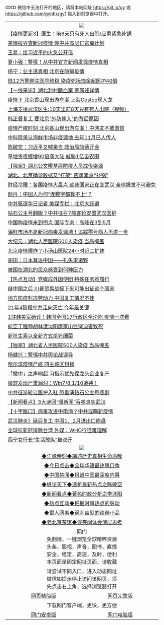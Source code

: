ↀↀ 微信中无法打开的地区，请将本站网址 https://git.io/gy 或 https://github.com/gyhhx/gy1 输入到浏览器中打开。 

 <table>

  <tr>
    <td colspan="2" align=center><img src="https://cdn.jsdelivr.net/gh/gyoupiodf/im1/20190822-2.jpg"></td>
 </tr>
 <tr><td colspan="2" align="left"><a href="https://xball.casa/oo.aspx?name=c1131771&key=eqxowaguscvmxdgc&from=gy">【疫情更新3】医生：前8天只有死人出院/应勇紧急补锅</a></td></tr>
<tr><td colspan="2" align="left"><a href="https://xball.casa/oo.aspx?name=c1134448&key=eqxowaguscvmxdgc&from=gy">美情报界查新冠疫情 传中共高层订逃离计划</a></td></tr>
<tr><td colspan="2" align="left"><a href="https://xball.casa/oo.aspx?name=c1134471&key=eqxowaguscvmxdgc&from=gy">王易：给习近平的火急公开信</a></td></tr>
<tr><td colspan="2" align="left"><a href="https://xball.casa/oo.aspx?name=c1134464&key=eqxowaguscvmxdgc&from=gy">夏小强：警报！从中共官方新闻发现疫情真相</a></td></tr>
<tr><td colspan="2" align="left"><a href="https://xball.casa/oo.aspx?name=c1134452&key=eqxowaguscvmxdgc&from=gy">杨宁：业主透真相 北京在隐瞒疫情</a></td></tr>
<tr><td colspan="2" align="left"><a href="https://xball.casa/oo.aspx?name=c1134470&key=eqxowaguscvmxdgc&from=gy">陆12万警察驻医院维稳 染疫死抚恤金超医护40倍</a></td></tr>
<tr><td colspan="2" align="left"><a href="https://xball.casa/oo.aspx?name=c1134458&key=eqxowaguscvmxdgc&from=gy">【一线采访】湖北封村酿血案 家属述详情</a></td></tr>
<tr><td colspan="2" align="left"><a href="https://xball.casa/oo.aspx?name=c1134462&key=eqxowaguscvmxdgc&from=gy">疫情下 北京香山现出游车潮 上海Costco现人龙</a></td></tr>
<tr><td colspan="2" align="left"><a href="https://xball.casa/oo.aspx?name=c1134453&key=eqxowaguscvmxdgc&from=gy">上海支援武汉医生:10天里前8天只有死人出院（视频）</a></td></tr>
<tr><td colspan="2" align="left"><a href="https://xball.casa/oo.aspx?name=c1134430&key=eqxowaguscvmxdgc&from=gy">韩正督复工 要北京“外防输入”的背后原因</a></td></tr>
<tr><td colspan="2" align="left"><a href="https://xball.casa/oo.aspx?name=c1134405&key=eqxowaguscvmxdgc&from=gy">疫情严峻时刻 北京香山现出游车潮！中网友不敢置信</a></td></tr>
<tr><td colspan="2" align="left"><a href="https://xball.casa/oo.aspx?name=c1134459&key=eqxowaguscvmxdgc&from=gy">中科院承认海鲜市场非疫源地 去年11月已人传人</a></td></tr>
<tr><td colspan="2" align="left"><a href="https://xball.casa/oo.aspx?name=c1134475&key=eqxowaguscvmxdgc&from=gy">陈破空：习近平又喊亲自 政治局隐蔽开会</a></td></tr>
<tr><td colspan="2" align="left"><a href="https://xball.casa/oo.aspx?name=c1134469&key=eqxowaguscvmxdgc&from=gy">草地贪夜蛾增90倍袭大陆 威胁1亿亩农田</a></td></tr>
<tr><td colspan="2" align="left"><a href="https://xball.casa/oo.aspx?name=c1134457&key=eqxowaguscvmxdgc&from=gy">【独家】湖北公文曝基层防疫人员成传染源</a></td></tr>
<tr><td colspan="2" align="left"><a href="https://xball.casa/oo.aspx?name=c1134465&key=eqxowaguscvmxdgc&from=gy">湖北、北京确诊数据又“打架” 应勇紧急“补锅”</a></td></tr>
<tr><td colspan="2" align="left"><a href="https://xball.casa/oo.aspx?name=c1134415&key=eqxowaguscvmxdgc&from=gy">财经冷眼：各国疫情大盘点 这些国家正在变武汉 全球爆发不可避免</a></td></tr>
<tr><td colspan="2" align="left"><a href="https://xball.casa/oo.aspx?name=c1134447&key=eqxowaguscvmxdgc&from=gy">颜丹：中国人为何“连数字都算不上”？</a></td></tr>
<tr><td colspan="2" align="left"><a href="https://xball.casa/oo.aspx?name=c1134461&key=eqxowaguscvmxdgc&from=gy">中共驱逐华日记者 美媒专栏：北京大跃退</a></td></tr>
<tr><td colspan="2" align="left"><a href="https://xball.casa/oo.aspx?name=c1134473&key=eqxowaguscvmxdgc&from=gy">钻石公主号翻版？中共征召7艘客轮安置武汉医护</a></td></tr>
<tr><td colspan="2" align="left"><a href="https://xball.casa/oo.aspx?name=c1134407&key=eqxowaguscvmxdgc&from=gy">中国称疫情未到拐点 国际专家：高峰在3到5月</a></td></tr>
<tr><td colspan="2" align="left"><a href="https://xball.casa/oo.aspx?name=c1134478&key=eqxowaguscvmxdgc&from=gy">海鲜市场不是新冠病毒发源地！追踪零号病人再进一步</a></td></tr>
<tr><td colspan="2" align="left"><a href="https://xball.casa/oo.aspx?name=c1134434&key=eqxowaguscvmxdgc&from=gy">大纪元：湖北人民医院500人染疫 当局掩盖</a></td></tr>
<tr><td colspan="2" align="left"><a href="https://xball.casa/oo.aspx?name=c1134408&key=eqxowaguscvmxdgc&from=gy">北京疫情爆炸？小汤山医院24小时赶工扩建</a></td></tr>
<tr><td colspan="2" align="left"><a href="https://xball.casa/oo.aspx?name=c1134472&key=eqxowaguscvmxdgc&from=gy">谢田：日本耳语中国——礼失求诸野</a></td></tr>
<tr><td colspan="2" align="left"><a href="https://xball.casa/oo.aspx?name=c1134429&key=eqxowaguscvmxdgc&from=gy">被困在湖北的民众感受到何种压力</a></td></tr>
<tr><td colspan="2" align="left"><a href="https://xball.casa/oo.aspx?name=c1134456&key=eqxowaguscvmxdgc&from=gy">【热点互动】党媒成外国使团 特殊任务难履行</a></td></tr>
<tr><td colspan="2" align="left"><a href="https://xball.casa/oo.aspx?name=c1134433&key=eqxowaguscvmxdgc&from=gy">继中国之后 川普贸易战接下来可能出征这个国家</a></td></tr>
<tr><td colspan="2" align="left"><a href="https://xball.casa/oo.aspx?name=c1134446&key=eqxowaguscvmxdgc&from=gy">地方防疫封冻劳动力 中国复工情况不佳</a></td></tr>
<tr><td colspan="2" align="left"><a href="https://xball.casa/oo.aspx?name=c1134509&key=eqxowaguscvmxdgc&from=gy">21年4阶段中共走向灭亡  今年是关键</a></td></tr>
<tr><td colspan="2" align="left"><a href="https://xball.casa/oo.aspx?name=c1134441&key=eqxowaguscvmxdgc&from=gy">1驻韩美军确诊！韩国全国17行政区全沦陷 疫情一次看</a></td></tr>
<tr><td colspan="2" align="left"><a href="https://xball.casa/oo.aspx?name=c1134463&key=eqxowaguscvmxdgc&from=gy">航空工程师胡林遭沈阳康家山监狱迫害致死</a></td></tr>
<tr><td colspan="2" align="left"><a href="https://xball.casa/oo.aspx?name=c1134477&key=eqxowaguscvmxdgc&from=gy">新抗生素以全新方式杀死细菌</a></td></tr>
<tr><td colspan="2" align="left"><a href="https://xball.casa/oo.aspx?name=c1134413&key=eqxowaguscvmxdgc&from=gy">【独家】湖北省人民医院500人染疫 当局掩盖</a></td></tr>
<tr><td colspan="2" align="left"><a href="https://xball.casa/oo.aspx?name=c1134442&key=eqxowaguscvmxdgc&from=gy">杨健兴：警惕中共舆论战误导</a></td></tr>
<tr><td colspan="2" align="left"><a href="https://xball.casa/oo.aspx?name=c1134438&key=eqxowaguscvmxdgc&from=gy">哈尔滨疫情严峻 四主城区封锁</a></td></tr>
<tr><td colspan="2" align="left"><a href="https://xball.casa/oo.aspx?name=c1134399&key=eqxowaguscvmxdgc&from=gy">「撤中」之声响起 习指示优先保龙头企业复产</a></td></tr>
<tr><td colspan="2" align="left"><a href="https://xball.casa/oo.aspx?name=c1134479&key=eqxowaguscvmxdgc&from=gy">微软发现严重漏洞：Win7/8.1/10遭殃！</a></td></tr>
<tr><td colspan="2" align="left"><a href="https://xball.casa/oo.aspx?name=c1134437&key=eqxowaguscvmxdgc&from=gy">中共征游轮让医护入驻 恐重演钻石公主号悲剧</a></td></tr>
<tr><td colspan="2" align="left"><a href="https://xball.casa/oo.aspx?name=c1134468&key=eqxowaguscvmxdgc&from=gy">【新闻看点】3大谜团“暖新闻”吞噬真实武汉</a></td></tr>
<tr><td colspan="2" align="left"><a href="https://xball.casa/oo.aspx?name=c1134445&key=eqxowaguscvmxdgc&from=gy">【十字路口】病毒攻进中南海？中共或瞒新疫情</a></td></tr>
<tr><td colspan="2" align="left"><a href="https://xball.casa/oo.aspx?name=c1134403&key=eqxowaguscvmxdgc&from=gy">武汉肺炎》延后复工 中国1、2月进出口崩盘</a></td></tr>
<tr><td colspan="2" align="left"><a href="https://xball.casa/oo.aspx?name=c1134450&key=eqxowaguscvmxdgc&from=gy">全球抗新冠排除台湾 外媒：WHO行径难理解</a></td></tr>
<tr><td colspan="2" align="left"><a href="https://xball.casa/oo.aspx?name=c1134502&key=eqxowaguscvmxdgc&from=gy">西宁女行长“生活放纵”被双开</a></td></tr>

 <tr>
   <td colspan="2" align=center><img src="https://cdn.jsdelivr.net/gh/gyoupiodf/im1/jf-1.jpg"></td>
  </tr>
   <tr>
   <td colspan="2" align=center> 
<a href="https://xball.casa/oo.aspx?name=c922850&key=eqxowaguscvmxdgc&from=gy&tag=9877">◆江峰時刻◆講述歷史真相生命冷暖</a><br/>
    </td>
  </tr>
   <tr>
   <td colspan="2" align=center> 
<a href="https://xball.casa/oo.aspx?name=c816850&key=eqxowaguscvmxdgc&from=gy&tag=9877">◆今日点击◆全球华语最热脱口秀</a><br/>
    </td>
  </tr>
  <tr>
  <td colspan="2" align=center>
<a href="https://xball.casa/oo.aspx?name=c816860&key=eqxowaguscvmxdgc&from=gy&tag=99733110">◆中国禁闻◆报道中国最深度内幕</a><br/>
   </tr>
  <tr>
     <td colspan="2" align=center>
<a href="https://xball.casa/oo.aspx?name=c816855&key=eqxowaguscvmxdgc&from=gy&tag=997110">◆纵论天下◆透析最新热点之陈破空</a><br/>
   </tr>
   <tr>
      <td colspan="2" align=center>
<a href="https://xball.casa/oo.aspx?name=c838308&key=eqxowaguscvmxdgc&from=gy&tag=9973110">◆新闻看点◆著名时政分析之李沐阳</a><br/>
   </tr>
   <tr>
     <td colspan="2" align=center>
<a href="https://xball.casa/oo.aspx?name=c816852&key=eqxowaguscvmxdgc&from=gy&tag=9733110">◆热点互动◆把握时事热点的脉动</a><br/>
   </tr>
   <tr>
      <td colspan="2" align=center>
<a href="https://xball.casa/oo.aspx?name=c816694&key=eqxowaguscvmxdgc&from=gy&tag=93310">◆雷人网事◆讽刺幽默的诙谐小品</a><br/>
   </tr>
   <tr>
    <td colspan="2" align=center>
<a href="https://xball.casa/oo.aspx?name=c816650&key=eqxowaguscvmxdgc&from=gy&tag=9973110">◆老北京茶馆◆谈笑间体会深层思考</a><br/>
   </tr>
<tr>
    <td colspan="2" align="center">网门<br/>免翻墙，一键浏览全球精粹资源<br/>头条，影视，声音，图书，直播<br/>安全，稳定，高速，及时，便利<br/>本页面是固定网址页面，请收藏</td>
  <tr>
  <tr>
    <td colspan="2" align="center">请尝试不同入口，进入动态网址<br/>微信如提示停止访问该网页，须<br/>先点击右上角，选择浏览器打开</td>
  <tr>  
  <tr>
    <td align="center"><a href="https://gitcdn.xyz/repo/otiny/up/master/show002.htm">网页精简版</a></td>
    <td align="center"><a href="https://gitcdn.xyz/repo/otiny/up/master/show001.htm">网页完整版</a></td>
  </tr>
  <tr>
    <td colspan="2" align="center">下载网门客户端，更快，更方便</td>
  <tr>
  <tr>
    <td align="center"><a href="https://raw.githubusercontent.com/opipe/up/master/oGatea.apk">网门安卓版</a></td>
    <td align="center"><a href="https://raw.githubusercontent.com/opipe/up/master/oGate.zip">网门电脑版</a></td>
  </tr>

</table>

